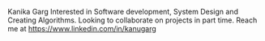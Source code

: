 Kanika Garg
Interested in Software development, System Design and Creating Algorithms.
Looking to collaborate on projects in part time.
Reach me at https://www.linkedin.com/in/kanugarg
